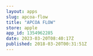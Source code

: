 ```yaml
---
layout: apps
slug: apcoa-flow
title: "APCOA FLOW"
store: apple
app_id: 1354962285
date: 2023-03-20T08:40:17Z
published: 2018-03-20T00:31:51Z
---
```

